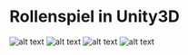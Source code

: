 # Rollenspiel in Unity3D

![alt text](https://raw.githubusercontent.com/Fynmar91/inScope/master/1.jpg)
![alt text](https://raw.githubusercontent.com/Fynmar91/inScope/master/2.jpg)
![alt text](https://raw.githubusercontent.com/Fynmar91/inScope/master/3.jpg)
![alt text](https://raw.githubusercontent.com/Fynmar91/inScope/master/4.jpg)

